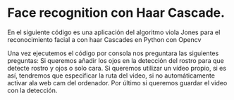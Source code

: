 # Face recognition con Haar Cascade.

En el siguiente código es una aplicación del algoritmo viola Jones para el reconocimiento facial a con haar Cascades en Python con Opencv

Una vez ejecutemos el código por consola nos preguntara las siguientes preguntas:
Si queremos añadir los ojos en la detección del rostro para que detecte rostro y ojos o solo cara.
Si queremos utilizar un vídeo propio, si es así, tendremos que especificar la ruta del video, si no automáticamente activar ala web cam del ordenador.
Por último si queremos guardar el video con la detección.
